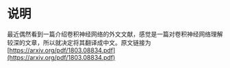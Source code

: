 # 说明

最近偶然看到一篇介绍卷积神经网络的外文文献，感觉是一篇对卷积神经网络理解较深的文章，所以就决定将其翻译成中文。原文链接为[https://arxiv.org/pdf/1803.08834.pdf](https://arxiv.org/pdf/1803.08834.pdf)

